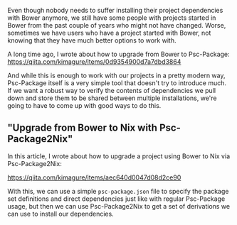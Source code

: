 Even though nobody needs to suffer installing their project dependencies with Bower anymore, we still have some people with projects started in Bower from the past couple of years who might not have changed. Worse, sometimes we have users who have a project started with Bower, not knowing that they have much better options to work with.

A long time ago, I wrote about how to upgrade from Bower to Psc-Package: <https://qiita.com/kimagure/items/0d9354900d7a7dbd3864>

And while this is enough to work with our projects in a pretty modern way, Psc-Package itself is a very simple tool that doesn't try to introduce much. If we want a robust way to verify the contents of dependencies we pull down and store them to be shared between multiple installations, we're going to have to come up with good ways to do this.

## "Upgrade from Bower to Nix with Psc-Package2Nix"

In this article, I wrote about how to upgrade a project using Bower to Nix via Psc-Package2Nix:

<https://qiita.com/kimagure/items/aec640d0047d08d2ce90>

With this, we can use a simple `psc-package.json` file to specify the package set definitions and direct dependencies just like with regular Psc-Package usage, but then we can use Psc-Package2Nix to get a set of derivations we can use to install our dependencies.
